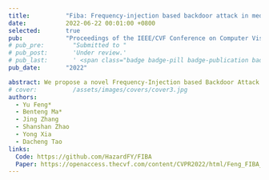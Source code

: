 ```yaml
---
title:          "Fiba: Frequency-injection based backdoor attack in medical image analysis"
date:           2022-06-22 00:01:00 +0800
selected:       true
pub:            "Proceedings of the IEEE/CVF Conference on Computer Vision and Pattern Recognition (CVPR)"
# pub_pre:        "Submitted to "
# pub_post:       'Under review.'
# pub_last:       ' <span class="badge badge-pill badge-publication badge-success">Spotlight</span>'
pub_date:       "2022"

abstract: We propose a novel Frequency-Injection based Backdoor Attack method (FIBA) that is capable of delivering attacks in various medical image analysis tasks. 
# cover:          /assets/images/covers/cover3.jpg
authors:
  - Yu Feng*
  - Benteng Ma*
  - Jing Zhang
  - Shanshan Zhao
  - Yong Xia
  - Dacheng Tao
links:
  Code: https://github.com/HazardFY/FIBA
  Paper: https://openaccess.thecvf.com/content/CVPR2022/html/Feng_FIBA_Frequency Injection_Based_Backdoor_Attack_in_Medical_Image_Analysis_CVPR_2022_paper.html
---
```

